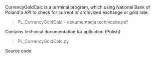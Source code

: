 CurrencyGoldCalc is a terminal program, which using National Bank of Poland'a API to check for current or archivized exchange or gold rate.

>PL_CurrencyGoldCalc - dokumentacja techniczna.pdf

Contains technical documentation for aplication (Polish)

>PL_CurrencyGoldCalc.py

Source code
